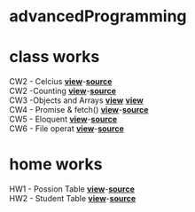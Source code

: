 # advancedProgramming
# class works
CW2 - Celcius   <a href="https://cagriege.github.io/AdvancedProgramming/celcius.html"><b>view</b></a>-<a href="https://github.com/cagriege/AdvancedProgramming/blob/master/celcius.html"><b>source</b></a>
<br></td>
CW2 -Counting <a href="https://cagriege.github.io/AdvancedProgramming/counting.html"><b>view</b></a>-<a href="https://github.com/cagriege/AdvancedProgramming/blob/master/counting.html"><b>source</b></a>
<br></td>
CW3 -Objects and Arrays <a href="https://github.com/cagriege/AdvancedProgramming/blob/master/CW%233%20--%20Objects%20and%20Arrays/range.png"><b>view</b></a>
<a href="https://cagriege.github.io/AdvancedProgramming/CW3/range.png"><b>view</b></a>
<br></td>
CW4 -  Promise & fetch() <a href="https://cagriege.github.io/AdvancedProgramming/CW4.html"><b>view</b></a>-<a href="https://github.com/cagriege/AdvancedProgramming/blob/master/CW4.html"><b>source</b></a>
<br></td>
CW5 -  Eloquent <a href="https://cagriege.github.io/AdvancedProgramming/CW5/work/EloquentJS.html"><b>view</b></a>-<a href="https://github.com/cagriege/AdvancedProgramming/blob/master/CW5/work/EloquentJS.html"><b>source</b></a>
<br></td>
CW6 -  File operat <a href="https://cagriege.github.io/AdvancedProgramming/CW6/CW6.html"><b>view</b></a>-<a href="https://github.com/cagriege/AdvancedProgramming/blob/master/CW6/CW6.html"><b>source</b></a>
<br></td>

# home works
HW1 - Possion Table <a href="https://cagriege.github.io/AdvancedProgramming/hw2/index.html"><b>view</b></a>-<a href="https://github.com/cagriege/AdvancedProgramming/blob/master/hw1.html"><b>source</b></a>
<br></td>
HW2 - Student Table <a href="https://cagriege.github.io/AdvancedProgramming/hw2/index.html"><b>view</b></a>-<a href="https://github.com/cagriege/AdvancedProgramming/blob/master/hw1.html"><b>source</b></a>
<br></td>
